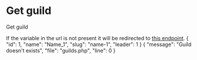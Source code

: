 # Get guild

<highlight>Get guild</highlight>

<note title="Url variable">
	If the variable in the url is not present it will be redirected to <a href="getGuilds.md">this endpoint</a>.
</note>

<api-endpoint openapi-path="./../../data.yaml" endpoint="/guilds/{$slug}" method="GET">
	<response type="200">
		<sample lang="JSON">
			{
				"id": 1,
				"name": "Name_1",
				"slug": "name-1",
				"leader": 1
			}
		</sample>
	</response>
	<response type="404">
		<sample lang="JSON">
			{
				"message": "Guild doesn't exists",
				"file": "guilds.php",
				"line": 0
			}
		</sample>
	</response>
</api-endpoint>